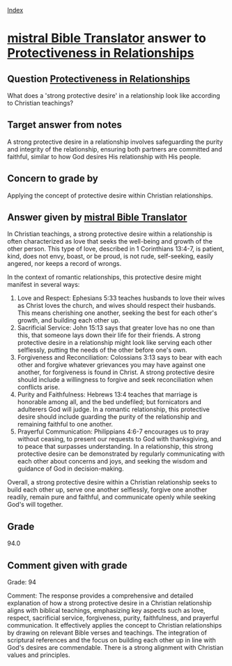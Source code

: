 
[Index](../../index.md)
# [mistral Bible Translator](../../answering_models/mistral_Bible_Translator.md) answer to [Protectiveness in Relationships](../../questions/Protectiveness_in_Relationships.md)

## Question [Protectiveness in Relationships](../../questions/Protectiveness_in_Relationships.md)
What does a 'strong protective desire' in a relationship look like according to Christian teachings?

## Target answer from notes
A strong protective desire in a relationship involves safeguarding the purity and integrity of the relationship, ensuring both partners are committed and faithful, similar to how God desires His relationship with His people.

## Concern to grade by
Applying the concept of protective desire within Christian relationships.

## Answer given by [mistral Bible Translator](../../answering_models/mistral_Bible_Translator.md)
 In Christian teachings, a strong protective desire within a relationship is often characterized as love that seeks the well-being and growth of the other person. This type of love, described in 1 Corinthians 13:4-7, is patient, kind, does not envy, boast, or be proud, is not rude, self-seeking, easily angered, nor keeps a record of wrongs.

In the context of romantic relationships, this protective desire might manifest in several ways:

1. Love and Respect: Ephesians 5:33 teaches husbands to love their wives as Christ loves the church, and wives should respect their husbands. This means cherishing one another, seeking the best for each other's growth, and building each other up.
2. Sacrificial Service: John 15:13 says that greater love has no one than this, that someone lays down their life for their friends. A strong protective desire in a relationship might look like serving each other selflessly, putting the needs of the other before one's own.
3. Forgiveness and Reconciliation: Colossians 3:13 says to bear with each other and forgive whatever grievances you may have against one another, for forgiveness is found in Christ. A strong protective desire should include a willingness to forgive and seek reconciliation when conflicts arise.
4. Purity and Faithfulness: Hebrews 13:4 teaches that marriage is honorable among all, and the bed undefiled; but fornicators and adulterers God will judge. In a romantic relationship, this protective desire should include guarding the purity of the relationship and remaining faithful to one another.
5. Prayerful Communication: Philippians 4:6-7 encourages us to pray without ceasing, to present our requests to God with thanksgiving, and to peace that surpasses understanding. In a relationship, this strong protective desire can be demonstrated by regularly communicating with each other about concerns and joys, and seeking the wisdom and guidance of God in decision-making.

Overall, a strong protective desire within a Christian relationship seeks to build each other up, serve one another selflessly, forgive one another readily, remain pure and faithful, and communicate openly while seeking God's will together.

## Grade
94.0

## Comment given with grade
Grade: 94

Comment: The response provides a comprehensive and detailed explanation of how a strong protective desire in a Christian relationship aligns with biblical teachings, emphasizing key aspects such as love, respect, sacrificial service, forgiveness, purity, faithfulness, and prayerful communication. It effectively applies the concept to Christian relationships by drawing on relevant Bible verses and teachings. The integration of scriptural references and the focus on building each other up in line with God's desires are commendable. There is a strong alignment with Christian values and principles.
